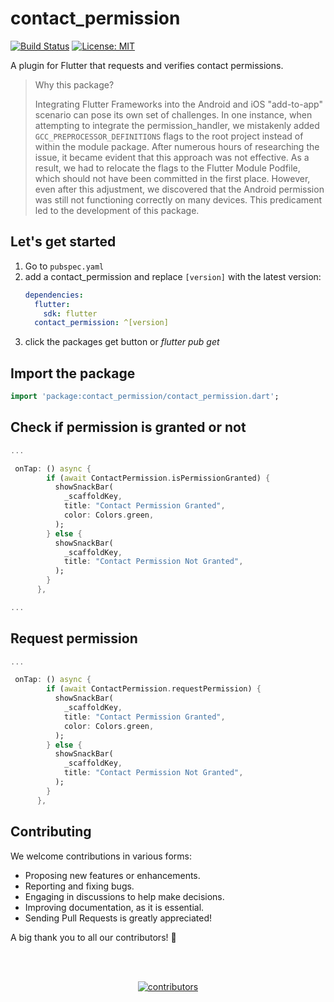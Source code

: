 # contact_permission
[![Build Status](https://img.shields.io/pub/v/contact_permission.svg)](https://github.com/nonstopio/flutter_forge/tree/main/plugins/contact_permission)
[![License: MIT](https://img.shields.io/badge/license-MIT-blue.svg)](https://opensource.org/licenses/MIT)


A plugin for Flutter that requests and verifies contact permissions.

> Why this package?
> 
> Integrating Flutter Frameworks into the Android and iOS "add-to-app" 
> scenario can pose its own set of challenges. In one instance, when 
> attempting to integrate the permission_handler, we mistakenly added 
> `GCC_PREPROCESSOR_DEFINITIONS` flags to the root project instead of 
> within the module package. After numerous hours of researching the 
> issue, it became evident that this approach was not effective. 
> As a result, we had to relocate the flags to the Flutter Module 
> Podfile, which should not have been committed in the first place. 
> However, even after this adjustment, we discovered that the 
> Android permission was still not functioning correctly 
> on many devices. 
>This predicament led to the development of this package.

## Let's get started

1. Go to `pubspec.yaml`
2. add a contact_permission and replace `[version]` with the latest version:
    ```yaml
    dependencies:
      flutter:
        sdk: flutter
      contact_permission: ^[version]
    ```
3. click the packages get button or *flutter pub get*

## Import the package

```dart
import 'package:contact_permission/contact_permission.dart';
```

## Check if permission is granted or not

```dart
...

 onTap: () async {
        if (await ContactPermission.isPermissionGranted) {
          showSnackBar(
            _scaffoldKey,
            title: "Contact Permission Granted",
            color: Colors.green,
          );
        } else {
          showSnackBar(
            _scaffoldKey,
            title: "Contact Permission Not Granted",
          );
        }
      },

...

```

## Request permission

```dart
...

 onTap: () async {
        if (await ContactPermission.requestPermission) {
          showSnackBar(
            _scaffoldKey,
            title: "Contact Permission Granted",
            color: Colors.green,
          );
        } else {
          showSnackBar(
            _scaffoldKey,
            title: "Contact Permission Not Granted",
          );
        }
      },
```      



## Contributing

We welcome contributions in various forms:

- Proposing new features or enhancements.
- Reporting and fixing bugs.
- Engaging in discussions to help make decisions.
- Improving documentation, as it is essential.
- Sending Pull Requests is greatly appreciated!

A big thank you to all our contributors! 🙌

<br></br>
<div align="center">
  <a href="https://github.com/nonstopio/flutter_forge/graphs/contributors">
    <img src="https://contrib.rocks/image?repo=nonstopio/flutter_forge"  alt="contributors"/>
  </a>
</div>
